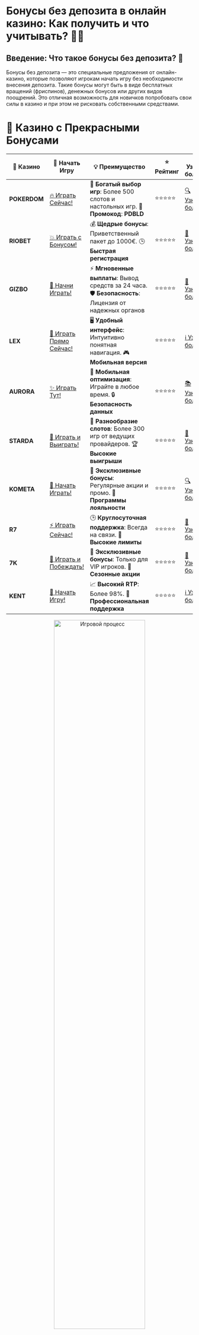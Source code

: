 # **Бонусы без депозита в онлайн казино: Как получить и что учитывать?** 🎁💸

## Введение: Что такое бонусы без депозита? 🎰

Бонусы без депозита — это специальные предложения от онлайн-казино, которые позволяют игрокам начать игру без необходимости внесения депозита. Такие бонусы могут быть в виде бесплатных вращений (фриспинов), денежных бонусов или других видов поощрений. Это отличная возможность для новичков попробовать свои силы в казино и при этом не рисковать собственными средствами.

# 🌟 Казино с Прекрасными Бонусами

| 🎲 **Казино** | 🔗 **Начать Игру** | 💡 **Преимущество** | ⭐ **Рейтинг** | 🔗 **Узнать больше** | 🆕 **Новая информация** |
|--------------|---------------------|---------------------|----------------|----------------------|-------------------------|
| **POKERDOM**  | [🔥 Играть Сейчас!](https://brandplay.link/4k77v2yx) | 🎉 **Богатый выбор игр**: Более 500 слотов и настольных игр. 🎁 **Промокод**: **PDBLD** | ⭐⭐⭐⭐⭐ | [🔍 Узнать больше](https://brandplay.link/4k77v2yx) | 🏆 **Победители турниров** получают эксклюзивные подарки! |
| **RIOBET**    | [💥 Играть с Бонусом!](https://brandplay.link/7xBLTPyj) | 💰 **Щедрые бонусы**: Приветственный пакет до 1000€. 🕒 **Быстрая регистрация** | ⭐⭐⭐⭐⭐ | [📖 Узнать больше](https://brandplay.link/7xBLTPyj) | 💬 **Поддержка 24/7** для комфортной игры в любое время! |
| **GIZBO**     | [🚀 Начни Играть!](https://brandplay.link/bprXw4YV) | ⚡ **Мгновенные выплаты**: Вывод средств за 24 часа. 🛡️ **Безопасность**: Лицензия от надежных органов | ⭐⭐⭐⭐⭐ | [📝 Узнать больше](https://brandplay.link/bprXw4YV) | 🔒 **SSL-шифрование** для максимальной безопасности данных игроков. |
| **LEX**       | [💎 Играть Прямо Сейчас!](https://brandplay.link/zW4hdDFV) | 🖥️ **Удобный интерфейс**: Интуитивно понятная навигация. 🎮 **Мобильная версия** | ⭐⭐⭐⭐⭐ | [ℹ️ Узнать больше](https://brandplay.link/zW4hdDFV) | 📱 **Поддержка всех мобильных устройств** для удобства игры в любом месте. |
| **AURORA**    | [✨ Играть Тут!](https://10trafic-stat2.com/click/668546556bcc6313411604bd/6766/13032/subaccount) | 📱 **Мобильная оптимизация**: Играйте в любое время. 🔒 **Безопасность данных** | ⭐⭐⭐⭐⭐ | [📚 Узнать больше](https://10trafic-stat2.com/click/668546556bcc6313411604bd/6766/13032/subaccount) | 🌍 **Международная лицензия** на деятельность в разных странах. |
| **STARDА**    | [🎉 Играть и Выиграть!](https://brandplay.link/fB7xwRFL) | 🎰 **Разнообразие слотов**: Более 300 игр от ведущих провайдеров. 🏆 **Высокие выигрыши** | ⭐⭐⭐⭐⭐ | [🔎 Узнать больше](https://brandplay.link/fB7xwRFL) | 🎉 **Ежемесячные турниры** с крупными призами! |
| **KOMETA**    | [🎁 Начать Играть!](https://brandplay.link/8ZymQJV8) | 🎁 **Эксклюзивные бонусы**: Регулярные акции и промо. 🔄 **Программы лояльности** | ⭐⭐⭐⭐⭐ | [🔍 Узнать больше](https://brandplay.link/8ZymQJV8) | 🌟 **Персонализированные предложения** для долгосрочных игроков. |
| **R7**        | [⚡ Играть Сейчас!](https://brandplay.link/bMd3Yjsw) | 🕒 **Круглосуточная поддержка**: Всегда на связи. 💸 **Высокие лимиты** | ⭐⭐⭐⭐⭐ | [📖 Узнать больше](https://brandplay.link/bMd3Yjsw) | 🎯 **Рейтинг игроков** для лучших участников. |
| **7K**        | [🎯 Играть и Побеждать!](https://brandplay.link/BvQyFShp) | 🌟 **Эксклюзивные бонусы**: Только для VIP игроков. 🎉 **Сезонные акции** | ⭐⭐⭐⭐⭐ | [📝 Узнать больше](https://brandplay.link/BvQyFShp) | 🥇 **Особые привилегии** для постоянных игроков. |
| **KENT**      | [🔑 Начать Игру!](https://brandplay.link/Fv2WP3js) | 📈 **Высокий RTP**: Более 98%. 💼 **Профессиональная поддержка** | ⭐⭐⭐⭐⭐ | [ℹ️ Узнать больше](https://brandplay.link/Fv2WP3js) | 💬 **Поддержка на нескольких языках** для удобства игроков. |

<div align="center"> <img src="https://i.pinimg.com/originals/1d/b3/25/1db325483acbe642c6d4e6fdd73a4988.gif" alt="Игровой процесс" width="70%"> </div>
---

# 🚀 Быстрые Выигрыши и Поддержка

| 🎲 **Казино** | 🔗 **Начать Игру** | 💡 **Преимущество** | ⭐ **Рейтинг** | 🔗 **Узнать больше** | 🆕 **Новая информация** |
|--------------|---------------------|---------------------|----------------|----------------------|-------------------------|
| **GAMA**      | [🎯 Играть Прямо Сейчас!](https://brandplay.link/j6NMKsDz) | 🔍 **Интуитивный интерфейс**: Легкость использования. 🏅 **Престижные турниры** | ⭐⭐⭐⭐☆ | [🔎 Узнать больше](https://brandplay.link/j6NMKsDz) | 🏆 **Турниры с большими призами** каждый месяц. |
| **ONION**     | [💥 Играть и Выигрывать!](https://brandplay.link/zBGRVpQ9) | 🤑 **Низкие ставки**: Идеально для начинающих. 🔄 **Быстрые выводы** | ⭐⭐⭐⭐☆ | [🔍 Узнать больше](https://brandplay.link/zBGRVpQ9) | 🎮 **Казино для новичков** с простыми правилами. |
| **ЧЕМПИОН**   | [🏅 Играть в Турнире!](https://temon-gter.cfd/go/lRq?p80412p304504pcc44t17455) | 🏅 **Лояльная программа**: Награды за активность. 🎁 **Ежемесячные бонусы** | ⭐⭐⭐⭐☆ | [📖 Узнать больше](https://temon-gter.cfd/go/lRq?p80412p304504pcc44t17455) | 🥇 **Турниры и лояльность** — каждый шаг вознаграждается. |
| **VAVADA**    | [🚀 Играть Без Ожидания!](https://vavadapartner.pro/?promo=ea5c9275-6854-4505-94fc-95ab18221945-linkb2) | 🚀 **Быстрая регистрация**: Начните играть мгновенно. 🔐 **Безопасные транзакции** | ⭐⭐⭐⭐☆ | [📝 Узнать больше](https://vavadapartner.pro/?promo=ea5c9275-6854-4505-94fc-95ab18221945-linkb2) | 🏆 **Программа для новых игроков** с бонусами за регистрацию. |
| **FRIENDS**   | [🎉 Играть и Развлекаться!](https://gofriends.mba/linkb2) | 🤝 **Социальные игры**: Играйте с друзьями. 🌐 **Мультиплатформенность** | ⭐⭐⭐⭐☆ | [ℹ️ Узнать больше](https://gofriends.mba/linkb2) | 🎮 **Играйте с друзьями** и зарабатывайте бонусы за совместные действия. |
| **1WIN**      | [⚡ Играть и Выигрывать!](https://brandplay.link/smXVpBbG) | 🏆 **Спортивные ставки**: Широкий выбор видов спорта. 💵 **Высокие коэффициенты** | ⭐⭐⭐⭐☆ | [📚 Узнать больше](https://brandplay.link/smXVpBbG) | ⚽ **Бонусы на спортивные ставки** для активных игроков. |
| **DRIP**      | [💥 Играть Сразу!](https://drp-ircp01.com/c07e6a3db) | 🌐 **Инновационные игры**: Новейшие игровые технологии. 🛡️ **Высокая безопасность** | ⭐⭐⭐⭐☆ | [🔎 Узнать больше](https://drp-ircp01.com/c07e6a3db) | 🔧 **Инновационные функции** для удобства игры. |
| **JOYCASINO** | [🎰 Играть И Побеждать!](https://rpc30.call2me.pro/?/ru/registration?apkpop=0&partner=p24970p3291217pc98f) | 🎁 **Приятные бонусы**: Ежедневные акции и подарки. 🕹️ **Разнообразие игр** | ⭐⭐⭐⭐☆ | [🔍 Узнать больше](https://rpc30.call2me.pro/?/ru/registration?apkpop=0&partner=p24970p3291217pc98f) | 🎉 **Щедрые фриспины** для новых игроков. |
| **PLAYFORTUNA** | [🔥 Играть С Бонусом!](https://fortunapromo.net/alt/playfortuna/registration?0dc4a9362a71feb7e3f165fb8e766f70) | 🎉 **Регулярные акции**: Бонусы, фриспины и многое другое. 🏅 **Турниры** | ⭐⭐⭐⭐☆ | [📚 Узнать больше](https://fortunapromo.net/alt/playfortuna/registration?0dc4a9362a71feb7e3f165fb8e766f70) | 🎯 **Выгодные предложения** на популярные игры. |
| **SYKAA**     | [💸 Играть Сейчас!](https://s-two-way.com/?source=linkb2&pid=30697) | 💸 **Доступные ставки**: Идеально для новичков. 🎁 **Щедрые бонусы** | ⭐⭐⭐⭐☆ | [🔍 Узнать больше](https://s-two-way.com/?source=linkb2&pid=30697) | 💥 **Акции с большими бонусами** для новичков и опытных игроков. |

<div align="center"> <img src="https://schaeffers-cdn.s3.amazonaws.com/images/default-source/schaeffers-cdn-images/default-images/sectors/bigstock-casino-gambling-concept-with-f-369012793.jpg?sfvrsn=493ad806_4" alt="Игровой процесс" width="70%"> </div>
---

# 💸 Казино с Привлекательными Программами Лояльности

| 🎲 **Казино** | 🔗 **Начать Игру** | 💡 **Преимущество** | ⭐ **Рейтинг** | 🔗 **Узнать больше** | 🆕 **Новая информация** |
|--------------|---------------------|---------------------|----------------|----------------------|-------------------------|
| **KOMETA**    | [🎯 Начни Играть!](https://brandplay.link/8ZymQJV8) | 🎁 **Эксклюзивные бонусы**: Регулярные акции и промо. 🔄 **Программы лояльности** | ⭐⭐⭐⭐⭐ | [🔍 Узнать больше](https://brandplay.link/8ZymQJV8) | 🌟 **Персонализированные предложения** для долгосрочных игроков. |
| **1Xslots**   | [🏅 Играть Прямо Сейчас!](https://brandplay.link/hSB1khtr) | 🎉 **Множество акций**: Еженедельные бонусы и турниры. 🛡️ **Безопасность** | ⭐⭐⭐⭐⭐ | [📚 Узнать больше](https://brandplay.link/hSB1khtr) | 🏅 **Награды за активность**: участники программы лояльности получают специальные привилегии. |
| **R7**        | [🚀 Играть Сейчас!](https://brandplay.link/bMd3Yjsw) | 🕒 **Круглосуточная поддержка**: Всегда на связи. 💸 **Высокие лимиты** | ⭐⭐⭐⭐⭐ | [📖 Узнать больше](https://brandplay.link/bMd3Yjsw) | 💬 **VIP-поддержка** для постоянных игроков с приоритетом. |

<div align="center"> <img src="https://i.pinimg.com/originals/1d/b3/25/1db325483acbe642c6d4e6fdd73a4988.gif" alt="Игровой процесс" width="70%"> </div>
---

---

## Виды бонусов без депозита 💰

### 1. **Фриспины без депозита** 🎰

Фриспины — это бесплатные вращения на игровых автоматах. Казалось бы, они могут быть не такими значительными, но они дают отличную возможность выиграть без риска потери собственных средств. Обычно фриспины выдаются на определённые слоты, и выигрыши с них можно использовать для игры на других автоматах или вывести.

### 2. **Денежные бонусы без депозита** 💵

Денежный бонус без депозита — это сумма денег, которую казино дарит игроку сразу после регистрации или за участие в акции. В отличие от фриспинов, этот бонус можно использовать для ставок на любые игры, будь то слоты, рулетка или даже покер.

### 3. **Бонусы на турниры** 🏆

Некоторые онлайн-казино предлагают бонусы для участия в турнирах без необходимости делать депозит. Эти бонусы могут быть в виде бесплатных билетов на турниры, где игроки могут соревноваться за реальные денежные призы.

### 4. **Бонусы за участие в акциях** 🎉

Для получения бонусов без депозита иногда достаточно выполнить простые условия, такие как подписка на рассылку казино, участие в лотереях или социальных сетях. Это позволяет игрокам не только получать бонусы, но и быть в курсе всех новостей казино.

---

## Как получить бонусы без депозита? 🏅

### 1. **Регистрация в казино** 📝

Один из самых распространённых способов получения бонуса без депозита — это пройти регистрацию в онлайн-казино. Многие казино предлагают бесплатные фриспины или денежные бонусы сразу после того, как игрок создаёт аккаунт.

### 2. **Акции и промо-кампании** 🎁

Каждое казино периодически запускает акции, в рамках которых предлагают бонусы без депозита. Это могут быть праздники, дни рождения казино или другие специальные события. Участие в таких акциях часто дает игрокам бонусы за простые действия.

### 3. **Подписка на рассылку или социальные сети** 📲

Некоторые казино предоставляют бонусы за подписку на их новостную рассылку или участие в социальных сетях. Это не только позволяет получать информацию о новых бонусах, но и активно участвовать в акциях без необходимости вкладывать собственные деньги.

### 4. **Промокоды** 🔑

Промокоды — это ещё один способ получения бонусов без депозита. Казино может предложить промокоды на определенные игры или функции. Обычно такие бонусы активируются при вводе кода на сайте казино.

---

## Как использовать бонусы без депозита? 🎮

### 1. **Изучите условия использования бонуса** 📜

Перед тем как начать играть с бонусами без депозита, обязательно ознакомьтесь с условиями, которые могут включать требования по ставкам (wagering), максимальные выигрыши с бонусов и сроки их использования. Знание условий поможет избежать неприятных сюрпризов.

### 2. **Играйте в слоты с низкими ставками** 🏷️

Чтобы максимально выгодно использовать бонус без депозита, выбирайте слоты с низким пределом ставок. Это даст вам больше возможностей для игры и увеличит шанс на успех.

### 3. **Используйте бонусы на турнирах** 🏅

Если бонус без депозита доступен для участия в турнире, это может стать отличной возможностью для вас заработать еще больше. В турнирах часто разыгрываются крупные призы, и участие в них может принести не только удовольствие, но и реальные выигрыши.

---

## Преимущества бонусов без депозита 💡

### 1. **Риск минимизирован** 🚫

Главное преимущество бонусов без депозита — это отсутствие риска потери собственных средств. Вы получаете шанс выиграть, не тратя деньги, что особенно важно для новичков.

### 2. **Хорошая возможность для тестирования казино** 🕹️

Бонусы без депозита позволяют вам протестировать различные игры и платформы без вложений. Вы сможете понять, нравится ли вам интерфейс казино, качество обслуживания и особенности игр.

### 3. **Шанс на реальные выигрыши** 💸

Несмотря на то, что бонусы без депозита не требуют от вас вложений, они дают шанс на реальные выигрыши. Если удача на вашей стороне, вы можете выиграть неплохие суммы, даже не вкладывая денег.

---

## Как выбрать казино с бонусом без депозита? 🔍

### 1. **Проверяйте лицензии и репутацию** 🏅

Прежде чем зарегистрироваться в казино и забрать бонус без депозита, убедитесь, что это лицензированная и проверенная платформа. Читайте отзывы, ищите информацию на форумах и проверяйте рейтинг казино.

### 2. **Обратите внимание на условия бонуса** ⚖️

У каждого бонуса есть свои условия. Важно внимательно ознакомиться с требованиями по ставкам, чтобы не оказаться в ситуации, когда выигрыш невозможно будет вывести.

### 3. **Смотрите на выбор игр** 🎮

Не все бонусы без депозита можно использовать на всех играх. Убедитесь, что бонус подходит для тех игр, которые вам интересны, будь то слоты, рулетка или другие азартные развлечения.

---

## Часто задаваемые вопросы (FAQ) ❓

### 1. **Какие казино предлагают бонусы без депозита?** 🎉

Множество онлайн-казино предлагают бонусы без депозита, в том числе такие бренды, как **Pokerdom**, **Riobet**, **Gizbo**, **LEX**, **Aurora** и другие.

### 2. **Можно ли вывести выигрыш с бонуса без депозита?** 💵

Да, если вы выполните все условия по ставкам и другие требования казино, выигрыш с бонуса без депозита можно вывести.

### 3. **Сколько времени действует бонус без депозита?** ⏰

Время действия бонусов без депозита зависит от условий казино. Обычно бонусы имеют срок действия от нескольких дней до нескольких недель.

---

## Заключение: Не упустите шанс использовать бонусы без депозита! 🎁

Бонусы без депозита — это отличная возможность для новичков и опытных игроков попробовать свои силы в казино, не рискуя собственными деньгами. Если вы нашли хорошее предложение, обязательно воспользуйтесь им, чтобы получить шанс на выигрыш и насладиться азартом игры! 💸🎰
